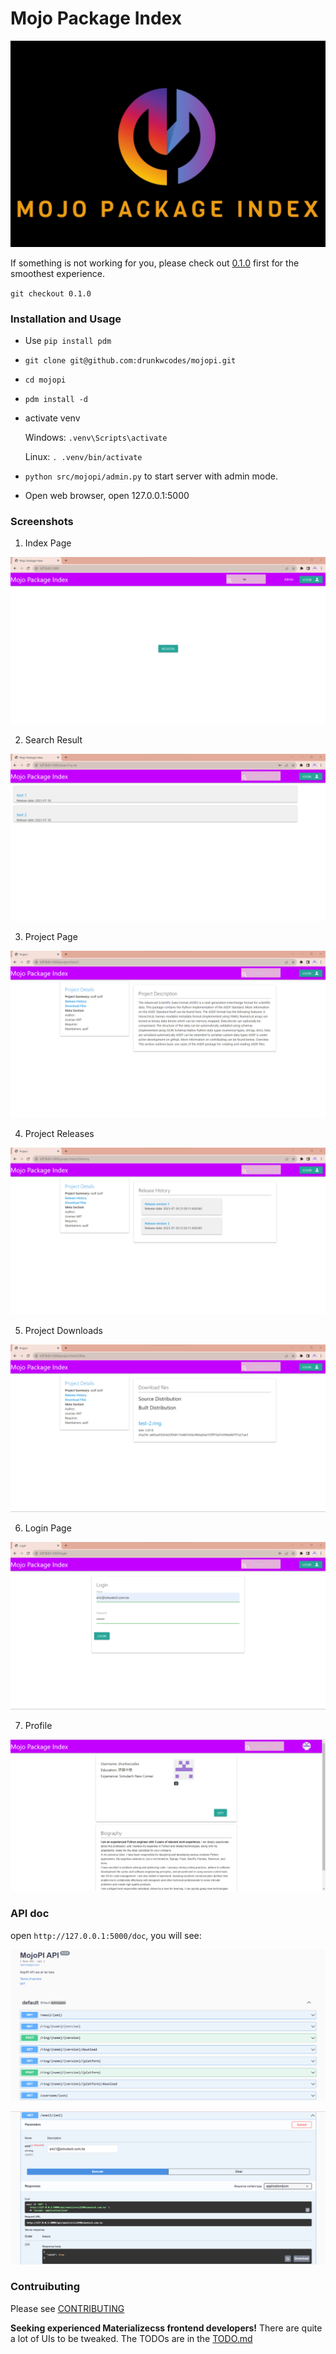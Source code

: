 # Mojo Package Index

![](mojopi_logo.jpg)


If something is not working for you, please check out [0.1.0](https://github.com/drunkwcodes/mojopi/tree/0.1.0) first for the smoothest experience.

`git checkout 0.1.0`

### Installation and Usage


- Use `pip install pdm`
- `git clone git@github.com:drunkwcodes/mojopi.git`
- `cd mojopi`
- `pdm install -d`

- activate venv

    Windows:
    `.venv\Scripts\activate`

    Linux:
    `. .venv/bin/activate`

- `python src/mojopi/admin.py` to start server with admin mode.
- Open web browser, open 127.0.0.1:5000

### Screenshots

1. Index Page

![](screenshots/first_page.png)

2. Search Result

![](screenshots/search_result.png)

3. Project Page

![](screenshots/project_landing_page.png)

4. Project Releases

![](screenshots/releases.png)

5. Project Downloads

![](screenshots/downloads.png)

6. Login Page

![](screenshots/login.png)

7. Profile

![](screenshots/profile_page.png)


### API doc

open `http://127.0.0.1:5000/doc`, you will see:

![](screenshots/OpenAPI_doc.png)

![](screenshots/try_it.png)

### Contruibuting

Please see [CONTRIBUTING](CONTRIBUTING.md)

**Seeking experienced Materializecss frontend developers!**
There are quite a lot of UIs to be tweaked. The TODOs are in the [TODO.md](TODO.md)